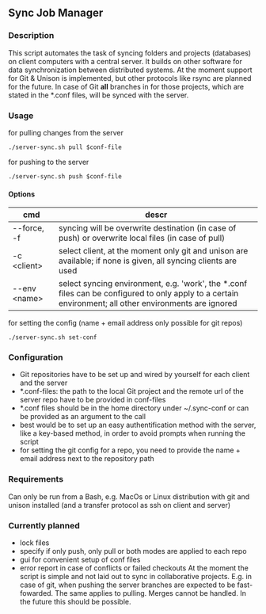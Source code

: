 ## Sync Job Manager

### Description
This script automates the task of syncing folders and projects (databases) on client computers with a central server. It builds on other software for data synchronization between distributed systems.
At the moment support for Git & Unison is implemented, but other protocols like rsync are planned for the future.
In case of Git **all** branches in for those projects, which are stated in the *.conf files, will be synced with the server.

### Usage
for pulling changes from the server
```
./server-sync.sh pull $conf-file
```
for pushing to the server
```
./server-sync.sh push $conf-file
```
#### Options
cmd | descr
--- | ----
\-\-force, -f  | syncing will be overwrite destination (in case of push) or overwrite local files (in case of pull)
-c &lt;client>  | select client, at the moment only git and unison are available; if none is given, all syncing clients are used
\-\-env &lt;name>  | select syncing environment, e.g. 'work', the *.conf files can be configured to only apply to a certain environment; all other environments are ignored

for setting the config (name + email address only possible for git repos)
```
./server-sync.sh set-conf
```

### Configuration
- Git repositories have to be set up and wired by yourself for each client and the server
- *.conf-files: the path to the local Git project and the remote url of the server repo have to be provided in conf-files
- *.conf files should be in the home directory under ~/.sync-conf or can be provided as an argument to the call
- best would be to set up an easy authentification method with the server, like a key-based method, in order to avoid prompts when running the script
- for setting the git config for a repo, you need to provide the name + email address next to the repository path


### Requirements
Can only be run from a Bash, e.g. MacOs or Linux distribution with git and unison installed (and a transfer protocol as ssh on client and server)

### Currently planned
- lock files
- specify if only push, only pull or both modes are applied to each repo
- gui for convenient setup of conf files
- error report in case of conflicts or failed checkouts
At the moment the script is simple and not laid out to sync in collaborative projects. E.g. in case of git, when pushing the server branches are expected to be fast-fowarded. The same applies to pulling.
Merges cannot be handled. In the future this should be possible.
